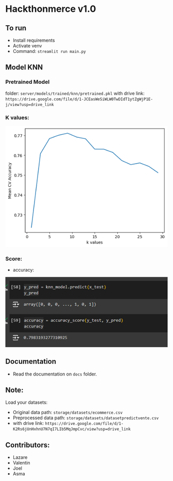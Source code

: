 # Hackthonmerce v1.0

## To run
- Install requirements
- Activate venv
- Command: ```streamlit run main.py```

## Model KNN
### Pretrained Model
folder: ``server/models/trained/knn/pretrained.pkl``
with drive link: ``https://drive.google.com/file/d/1-JCEasWeSiWLW0TwDIdT1ytZgWjP1E-j/view?usp=drive_link``

### K values:
<img src="storage/images/knn_values.png">

### Score:
- accuracy: 

<img src="storage/images/accuracy.png">

## Documentation
- Read the documentation on ``docs`` folder.

## Note:
Load your datasets:
- Original data path: ``storage/datasets/ecommerce.csv``
- Preprocessed data path: ``storage/datasets/datasetpredictvente.csv``
- with drive link: ``https://drive.google.com/file/d/1-K2Rs6jUnHxhnU7N7qI7LIb5MqJmpCvc/view?usp=drive_link``

## Contributors:
- Lazare
- Valentin
- Joel
- Asma
